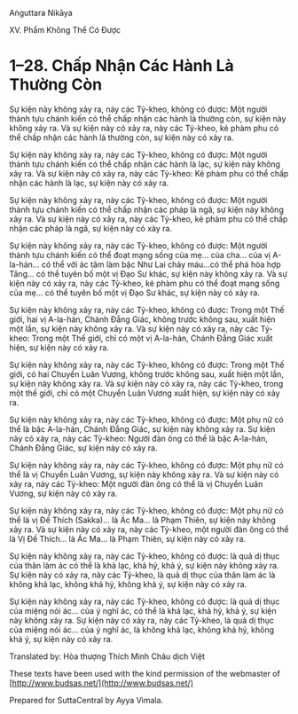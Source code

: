  

Aṅguttara Nikāya

XV. Phẩm Không Thể Có Ðược

# 1–28. Chấp Nhận Các Hành Là Thường Còn

Sự kiện này không xảy ra, này các Tỷ-kheo, không có được: Một người thành tựu chánh kiến có thể chấp nhận các hành là thường còn, sự kiện này không xảy ra. Và sự kiện này có xảy ra, này các Tỷ-kheo, kẻ phàm phu có thể chấp nhận các hành là thường còn, sự kiện này có xảy ra.

Sự kiện này không xảy ra, này các Tỷ-kheo, không có được: Một người thành tựu chánh kiến có thể chấp nhận các hành là lạc, sự kiện này không xảy ra. Và sự kiện này có xảy ra, này các Tỷ-kheo: Kẻ phàm phu có thể chấp nhận các hành là lạc, sự kiện này có xảy ra.

Sự kiện này không xảy ra, này các Tỷ-kheo, không có được: Một người thành tựu chánh kiến có thể chấp nhận các pháp là ngã, sự kiện này không xảy ra. Và sự kiện này có xảy ra, này các Tỷ-kheo, kẻ phàm phu có thể chấp nhận các pháp là ngã, sự kiện này có xảy ra.

Sự kiện này không xảy ra, này các Tỷ-kheo, không có được: Một người thành tựu chánh kiến có thể đoạt mạng sống của mẹ... của cha... của vị A-la-hán... có thể với ác tâm làm bậc Như Lai chảy máu...có thể phá hòa hợp Tăng... có thể tuyên bố một vị Ðạo Sư khác, sự kiện này không xảy ra. Và sự kiện này có xảy ra, này các Tỷ-kheo, kẻ phàm phu có thể đoạt mạng sống của mẹ... có thể tuyên bố một vị Ðạo Sư khác, sự kiện này có xảy ra.

Sự kiện này không xảy ra, này các Tỷ-kheo, không có được: Trong một Thế giới, hai vị A-la-hán, Chánh Ðẳng Giác, không trước không sau, xuất hiện một lần, sự kiện này không xảy ra. Và sự kiện này có xảy ra, này các Tỷ-kheo: Trong một Thế giới, chỉ có một vị A-la-hán, Chánh Ðẳng Giác xuất hiện, sự kiện này có xảy ra.

Sự kiện này không xảy ra, này các Tỷ-kheo, không có được: Trong một Thế giới, có hai Chuyển Luân Vương, không trước không sau, xuất hiện một lần, sự kiện này không xảy ra. Và sự kiện này có xảy ra, này các Tỷ-kheo, trong một thế giới, chỉ có một Chuyển Luân Vương xuất hiện, sự kiện này có xảy ra.

Sự kiện này không xảy ra, này các Tỷ-kheo, không có được: Một phụ nữ có thể là bậc A-la-hán, Chánh Ðẳng Giác, sự kiện này không xảy ra. Sự kiện này có xảy ra, này các Tỷ-kheo: Người đàn ông có thể là bậc A-la-hán, Chánh Ðẳng Giác, sự kiện này có xảy ra.

Sự kiện này không xảy ra, này các Tỷ-kheo, không có được: Một phụ nữ có thể là vị Chuyển Luân Vương, sự kiện này không xảy ra. Và sự kiện này có xảy ra, này các Tỷ-kheo: Một người đàn ông có thể là vị Chuyển Luân Vương, sự kiện này có xảy ra.

Sự kiện này không xảy ra, này các Tỷ-kheo, không có được: Một phụ nữ có thể là vị Ðế Thích (Sakka)... là Ác Ma... là Phạm Thiên, sự kiện này không xảy ra. Và sự kiện này có xảy ra, này các Tỷ-kheo, một người đàn ông có thể là Vị Ðế Thích... là Ác Ma... là Phạm Thiên, sự kiện này có xảy ra.

Sự kiện này không xảy ra, này các Tỷ-kheo, không có được: là quả dị thục của thân làm ác có thể là khả lạc, khả hỷ, khả ý, sự kiện này không xảy ra. Sự kiện này có xảy ra, này các Tỷ-kheo, là quả dị thục của thân làm ác là không khả lạc, không khả hỷ, không khả ý, sự kiện này có xảy ra.

Sự kiện này không xảy ra, này các Tỷ-kheo, không có được: là quả dị thục của miệng nói ác... của ý nghĩ ác, có thể là khả lạc, khả hỷ, khả ý, sự kiện này không xảy ra. Sự kiện này có xảy ra, này các Tỷ-kheo, là quả dị thục của miệng nói ác... của ý nghĩ ác, là không khả lạc, không khả hỷ, không khả ý, sự kiện này có xảy ra.

Translated by: Hòa thượng Thích Minh Châu dịch Việt

These texts have been used with the kind permission of the webmaster of [http://www.budsas.net/](http://www.budsas.net/)

Prepared for SuttaCentral by Ayya Vimala.